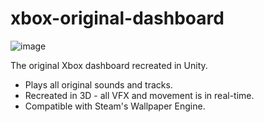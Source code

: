 # xbox-original-dashboard

![image](https://github.com/austinbaccus/xbox-original-dashboard/assets/10345834/fca5afe4-79b8-4ab4-b7b0-8a08c42c2118)

The original Xbox dashboard recreated in Unity.

- Plays all original sounds and tracks.
- Recreated in 3D - all VFX and movement is in real-time.
- Compatible with Steam's Wallpaper Engine.
